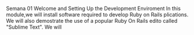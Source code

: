 Semana 01
Welcome and Setting Up the Development Enviroment
In this module,we will install software required to develop Ruby on Rails plications. We will also demostrate the use of a popular Ruby On Rails edito called "Sublime Text". We will
